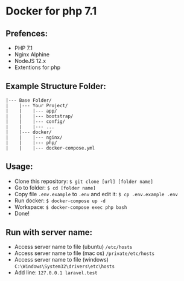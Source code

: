 # Docker for php 7.1

## Prefences:
- PHP 7.1
- Nginx Alphine
- NodeJS 12.x
- Extentions for php

## Example Structure Folder:
```
|--- Base Folder/
|    |--- Your Project/
|    |    |--- app/
|    |    |--- bootstrap/
|    |    |--- config/
|    |    |--- ...
|    |--- docker/
|    |    |--- nginx/
|    |    |--- php/
|    |    |--- docker-compose.yml
```

## Usage:
- Clone this repository:
  `$ git clone [url] [folder name]`
- Go to folder:
  `$ cd [folder name]`
- Copy file `.env.example` to `.env` and edit it:
  `$ cp .env.example .env`
- Run docker:
  `$ docker-compose up -d`
- Workspace:
  `$ docker-compose exec php bash`
- Done!

## Run with server name:
- Access server name to file (ubuntu) `/etc/hosts`
- Access server name to file (mac os) `/private/etc/hosts`
- Access server name to file (windows) `C:\Windows\System32\drivers\etc\hosts`
- Add line:
  `127.0.0.1 laravel.test`
